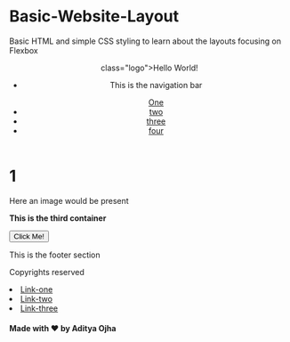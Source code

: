 # Basic-Website-Layout
Basic HTML and simple CSS styling to learn about the layouts focusing on Flexbox


<!DOCTYPE html>
<html lang="en">
<head>
    <meta charset="UTF-8">
    <meta name="viewport" content="width=device-width, initial-scale=1.0">
    <title>Document</title>
</head>
<body>
   <div class="main-container">

  <header>
    <p> class="logo">Hello World!</p>

<navbar>
      <ul>
        <li>
          <p>This is the navigation bar</p>
<a class="links" href="#">One</a></li>
        <li><a class="links" href="#">two</a></li>
        <li><a class="links" href="#">three</a></li>
        <li><a class="links" href="#">four</a></li>
      </ul>
    </navbar>

  </header>

  <div class="container-two">

<div id="card-one">
      <h1>1</h1>
    </div>
    <div id="card-two">
      <p>Here an image would be present</p>
    </div>
  </div>

  <div class="container-three">
    <p class="some-text"><strong>This is the third container</strong></p>
    <button class="button">Click Me!</button>
  </div>

  <footer>
    <p>This is the footer section</p>
    <p>Copyrights reserved<p/>
    <li><a href="#">Link-one</a>
    <li><a href="#">Link-two</a>
    <li><a href="#">Link-three</a>
    <h4>Made with ❤️ by Aditya Ojha</h4>
  </footer>

</div> 
</body>
</html>

